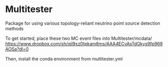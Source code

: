 # Multitester
Package for using various topology-reliant neutrino point source detection methods 

To get started, place these two MC event files into Multitester/mcdata/ https://www.dropbox.com/sh/qjl9xz0tpkam8ms/AAA4ECvAsTdGkys9fp969AOSa?dl=0


Then, install the conda environment from multitester.yml 

